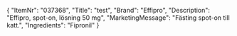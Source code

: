 {
  "ItemNr": "037368",
  "Title": "test",
  "Brand": "Effipro",
  "Description": "Effipro, spot-on, lösning 50 mg",
  "MarketingMessage": "Fästing spot-on till katt.",
  "Ingredients": "Fipronil"
}